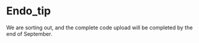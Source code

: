 # Endo_tip
We are sorting out, and the complete code upload will be completed by the end of September.
